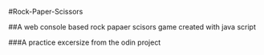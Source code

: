#Rock-Paper-Scissors

##A web console based rock papaer scisors game created with java script

###A practice excersize from the odin project